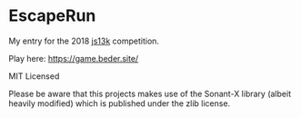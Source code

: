 # EscapeRun

My entry for the 2018 [js13k](https://js13kgames.com/) competition.

Play here: https://game.beder.site/

MIT Licensed

Please be aware that this projects makes use of the Sonant-X library (albeit heavily modified) which is published under the zlib license.